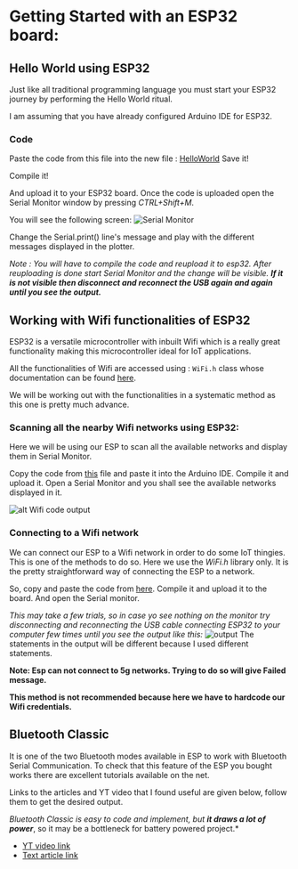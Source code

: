 # Getting Started with an ESP32 board:

## Hello World using ESP32

Just like all traditional programming language you must start your ESP32 journey by performing the Hello World ritual. 

I am assuming that you have already configured Arduino IDE for ESP32. 

### Code

Paste the code from this  file into the new file : [HelloWorld](https://github.com/ShandilyaSolutions/ESP32-for-dummies/blob/main/hello_world.ino)
 Save it!
 
 Compile it!

 And upload it to your ESP32 board. Once the code is uploaded open the Serial Monitor window by pressing *CTRL+Shift+M*. 

You will see the following screen: ![Serial Monitor](https://makeabilitylab.github.io/physcomp/arduino/assets/images/SerialPrintHelloWorld_SerialMonitor.png)

Change the Serial.print() line's message and play with the different messages displayed in the plotter.

*Note : You will have to compile the code and reupload it to esp32. After reuploading is done start Serial Monitor and the change will be visible. **If it is not visible then disconnect and reconnect the USB again and again until you see the output.*** 

## Working with Wifi functionalities of ESP32
ESP32 is a versatile microcontroller with inbuilt Wifi which is a really great functionality making this microcontroller ideal for IoT applications.

All the functionalities of Wifi are accessed using :  `WiFi.h` class whose documentation can be found [here](https://randomnerdtutorials.com/esp32-useful-wi-fi-functions-arduino/).

We will be working out with the functionalities in a systematic method as this one is pretty much advance.

### Scanning all the nearby Wifi networks using ESP32:
Here we will be using our ESP to scan all the available networks and display them in Serial Monitor.  

Copy the code from [this](https://github.com/ShandilyaSolutions/ESP32-for-dummies/blob/main/wifi.ino) file and paste it into the Arduino IDE. Compile it and upload it. Open a Serial Monitor and you shall see the available networks displayed in it.

![alt Wifi code output](https://i0.wp.com/randomnerdtutorials.com/wp-content/uploads/2021/02/Scan-WiFi-Networks-ESP32-Arduino-IDE-Serial-Monitor.png?resize=733%2C541&quality=100&strip=all&ssl=1)

### Connecting to a Wifi network
We can connect our ESP to a Wifi network in order to do some IoT thingies. This is one of the methods to do so. Here we use the *WiFi.h* library only. It is the pretty straightforward way of connecting the ESP to a network. 

So, copy and paste the code from [here](https://github.com/ShandilyaSolutions/ESP32-for-dummies/blob/main/Connecting2Wifi.ino). Compile it and upload it to the board. And open the Serial monitor.

*This may take a few trials, so in case yo see nothing on the monitor try disconnecting and reconnecting the USB cable connecting ESP32 to your computer few times until you see the output like this:*
![output](https://electropeak.com/learn/wp-content/uploads/2019/07/ESP32-WebServer-STAmode.png) The statements in the output will be different because I used different statements.

**Note: Esp can not connect to 5g networks. Trying to do so will give Failed message.**

**This method is not recommended because here we have to hardcode our Wifi credentials.**

## Bluetooth Classic 
It is one of the two Bluetooth modes available in ESP to work with Bluetooth Serial Communication. To check that this feature of the ESP you bought works there are excellent tutorials available on the net. 

Links to the articles and YT video that I found useful are given below, follow them to get the desired output.

*Bluetooth Classic is easy to code and implement, but **it draws a lot of power***, so it may be a bottleneck for battery powered project.*

- [YT video link](https://youtu.be/RStncO3zb8g) 
- [Text article link](https://randomnerdtutorials.com/esp32-bluetooth-classic-arduino-ide/)
